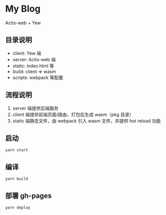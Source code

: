 # My Blog

Actix-web + Yew

## 目录说明

- client: Yew 端
- server: Actix-web 端
- static: index.html 等
- build: client => wasm
- scripts: webpack 等配置

## 流程说明

1. server 端提供后端服务
2. client 端提供前端页面/路由，打包后生成 wasm（pkg 目录）
3. static 端静态文件，由 webpack 引入 wasm 文件，并提供 hot reload 功能

## 启动

````
yarn start
````

## 编译

````
yarn build
````

## 部署 gh-pages

````
yarn deploy
````
